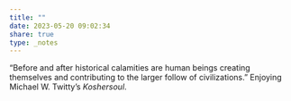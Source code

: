 ```yaml
---
title: ""
date: 2023-05-20 09:02:34
share: true
type: _notes
---
```

“Before and after historical calamities are human beings creating themselves and contributing to the larger follow of civilizations.” Enjoying Michael W. Twitty’s _Koshersoul_.
